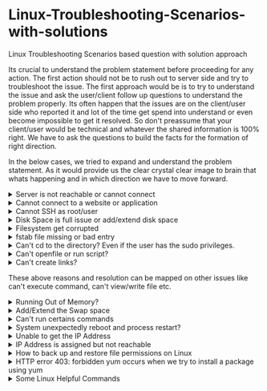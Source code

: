 # Linux-Troubleshooting-Scenarios-with-solutions
Linux Troubleshooting Scenarios based question with solution approach 

Its crucial to understand the problem statement before proceeding for any action. The first action should not be to rush out to server side and try to troubleshoot the issue. The first approach would be is to try to understand the issue and ask the user/client follow up questions to understand the problem properly. Its often happen that the issues are on the client/user side who reported it and lot of the time get spend into understand or even become impossible to get it resolved. So don't preassume that your client/user would be technical and whatever the shared information is 100% right. We have to ask the questions to build the facts for the formation of right direction. 

In the below cases, we tried to expand and understand the problem statement. As it would provide us the clear crystal clear image to brain that whats happening and in which direction we have to move forward. 

<details>
<summary>Server is not reachable or cannot connect</summary>
<!--All you need is a blank line-->

    . 
    ├── Ping the server by Hostname and IP Address
    │   ├── Hostname/IP Address is pingable
    │   │   ├── Issue might be on the client side as server is reachable
    │   ├── Hostname is not pingable but IP Address is pingable
    │   │   ├── Could be the DNS issue
    │   │   │   ├── check /etc/hosts 
    │   │   │   ├── check /etc/resolv.conf 
    │   │   │   ├── check /etc/nsswitch.conf
    │   │   │   ├── (Optional) DNS can also be defined in the /etc/sysconfig/network-scripts/ifcfg-<interface>
    │   ├── Hostname/IP Address both are not pingable
    │   │   ├── Check the other server on its same network to see if there is Network side access issue or other overall something bad
    │   │   │   ├── False: Issue is not overall network side but its with that host/server
    │   │   │   ├── True: Might be overall network side issue
    │   │   ├── Logged into server by Virtual Console, if the server is PoweredON. Check the uptime
    │   │   ├── Check if the server has the IP, and has UP status of Network interface
    │   │   │   ├── (Optional) Also check IP related information from /etc/sysconfig/network-scripts/ifcfg-<interface>
    │   │   ├── Ping the gateway, also check routes
    │   │   ├── Check Selinux, Firewall rules
    │   │   ├── Check physical cable conn
    └── ...
   
</details>


<details>
<summary>Cannot connect to a website or application</summary>
<!--All you need is a blank line-->

    . 
    ├── Ping the server by Hostname and IP Address
    │   ├── False: Above Troublshooting Diagram "Server is not reachable or cannot connect"
    │   ├── True: Check the service availabilty by using telnet command with port
    │   │   ├── True: Service is running 
    │   │   ├── False: Service is not reachable or running 
    │   │   │   ├── Check the service status using systemctl or other command 
    │   │   │   ├── Check the firewall/selinux
    │   │   │   ├── Check the service logs
    │   │   │   ├── Check the service configuration
    └── ...

</details>

    
<details>
<summary>Cannot SSH as root/user</summary>
<!--All you need is a blank line-->

    . 
    ├── Ping the server by Hostname and IP Address
    │   ├── False: Above Troublshooting Diagram "Server is not reachable or cannot connect"
    │   ├── True: Check the service availabilty by using telnet command with port
    │   │   ├── True: Service is running 
    │   │   │   ├── Issue migh be on client side
    │   │   │   ├── User might be disabled, nologin shell, disabled root login and other configuration
    │   │   ├── False: Service is not reachable or running 
    │   │   │   ├── Check the service status using systemctl or other command 
    │   │   │   ├── Check the firewall/selinux
    │   │   │   ├── Check the service logs
    │   │   │   ├── Check the service configuration
    └── ...

</details>

 

<details>
<summary>Disk Space is full issue or add/extend disk space</summary>
<!--All you need is a blank line-->

    . 
    ├── System Performance degradation detection
    │   ├── Application getting slow/unresponsive
    │   ├── Commands are not running (For Example: as / disk space is full)
    │   ├── Cannot do logging and other etc
    ├── Analyse the issue
    │   ├── df command to find the problematic filesystem space issue
    ├── Action
    │   ├── After finding the specific filesystem, use du command in that filesystem to get which files/directories are large
    │   ├── Compress/remove big files
    │   ├── Move the items to another partition/server
    │   ├── Check the health status of the disks using badblocks command (For Example: #badblocks -v /dev/sda)
    │   ├── Check which process is IO Bound (using iostat)
    │   ├── Create a link to file/dir
    ├── New disk addition
    │   ├── Simple partition
    │   │   ├── Add disk to VM
    │   │   ├── Check the new disk with df/lsblk command
    │   │   ├── fdisk to create partition. Better to have LVM partition
    │   │   ├── Create filesytem and mount it
    │   │   ├── fstab entry for persistent
    │   ├── LVM Partition
    │   │   ├── Add disk to VM
    │   │   ├── Check the new disk with df/lsblk command
    │   │   ├── fdisk to create LVM partition
    │   │   ├── PV, VG, LV
    │   │   ├── Create filesytem and mount it
    │   │   ├── fstab entry for persistent
    │   ├── Extend LVM partition
    │   │   ├── Add disk, and create LVM partition 
    │   │   ├── Add LVM partition (PV) in existing VG
    │   │   ├── Extend LV and resize filesystem
    └── ...

</details>

    
<details>
<summary>Filesystem get corrupted</summary>
<!--All you need is a blank line-->

    . 
    ├── check /var/log/messages, dmesg and other log files
    ├── if we have a badsector logs, we have to run fsck
    │   ├── True: 
    │   │   ├── run fsck on block device not on the mountpoint and make sure its not mouted. As busy device error would occur
    │   │   ├── if its on / and we can’t umount it as it contain OS
    │   │   ├── reboot the system into resuce mode as booting it from CDROM by applying ISO
    │   │   ├── proceed to continue the shell and run fsck, disk repair without mounting it 
    └── ...

</details>

<details>
<summary>fstab file missing or bad entry</summary>
<!--All you need is a blank line-->

    . 
    ├── One of the error that cause the system unable to BOOT UP 
    ├── Check /var/log/messages, dmesg and other log files
    ├── If we have a badsector logs, we have to run fsck
    │   ├── True: 
    │   │   ├── reboot the system into resuce mode as booting it from CDROM by applying ISO
    │   │   ├── proceed with option 1, which mount the original root filesystem under /mnt/sysimage
    │   │   ├── edit fstab entries or create a new file with the help of blkid and reboot
    └── ...

</details>

<details>
<summary>Can't cd to the directory? Even if the user has the sudo privileges.</summary>
<!--All you need is a blank line-->

    . 
    ├── Reasons and Resolution
    │   ├── Directory does not exist
    │   ├── Pathname conflict: relative vs absolute path
    │   ├── Parent directory permission/ownership
    │   ├── Doesn't have executable permission on target directory
    │   ├── Hidden directory
    └── ...

</details>


<details>
<summary>Can't openfile or run script?</summary>
<!--All you need is a blank line-->

    . 
    ├── Reasons and Resolution
    │   ├── Target directory/File does not exist
    │   ├── Pathname conflict: relative vs absolute path
    │   ├── Parent directory permission/ownership
    │   ├── Target file permission/ownership and have the executable
    │   ├── Hidden directory/file
    └── ...

</details>
   

<details>
<summary>Can't create links?</summary>
<!--All you need is a blank line-->

    . 
    ├── Reasons and Resolution
    │   ├── Target directory/File does not exist
    │   ├── Pathname conflict: relative vs absolute path - (should be complete path)
    │   ├── Parent directory permission/ownership 
    │   ├── Target file permission/ownership - (as there should be read permission)
    │   ├── Hidden directory/file
    └── ...

</details>

These above reasons and resolution can be mapped on other issues like can't execute command, can't view/write file etc.


<details>
<summary>Running Out of Memory?</summary>
<!--All you need is a blank line-->

    . 
    ├── Types
    │   ├── Cache (L1, L2, L3)
    │   ├── RAM
    │   │   ├── Usage
    │   │   │   ├── #free -h
    │   │   │   │   ├── Total (Total assigned memory)
    │   │   │   │   ├── Used (Total actual used memory)
    │   │   │   │   ├── Free (Actual free memory)
    │   │   │   │   ├── Shared (Shared Memory)
    │   │   │   │   ├── Buff/Cache (Pages cache memory)
    │   │   │   │   ├── Available (Memory can be freed)
    │   │   │   ├── /proc/meminfo
    │   │   │   │   ├── file active
    │   │   │   │   ├── file inactive
    │   │   │   │   ├── anon active 
    │   │   │   │   ├── anon inactive
    │   ├── Swap (Virtual Memory)
    ├── Resolution
    │   ├── Identify the processes that are using high memory using top, htop, ps etc.
    │   ├── Check the OOM in logs and also check if there is a memory commitment in sysctl.conf
    │   ├── Kill or restart the process/service
    │   ├── prioritize the process using nice 
    │   ├── Add/Extend the swap space 
    │   ├── Add more physical more RAM
    └── ...

</details>


<details>
<summary>Add/Extend the Swap space</summary>
<!--All you need is a blank line-->

    . 
    ├── Due to running out of memory, we would need to add more swap space
    │   ├── Create a file with #dd, as it will reserve the blocks of disk for swap file
    │   ├── Set permission 600 and give root ownership
    │   ├── #mkswap
    │   ├── Now Turned swap on #swapon
    │   ├── fstab entry for persistent
    └── ...

</details>


<details>
<summary>Can't run certains commands</summary>
<!--All you need is a blank line-->

    . 
    ├── Troubleshooting and Resolution
    │   ├── command
    │   │   ├── Could be the system related command which non root user does not have the access
    │   │   ├── Could be the user defined script/command
    │   ├── Troubleshooting
    │   │   ├── permission/ownership of the command/script
    │   │   ├── sudo permission
    │   │   ├── absolute/relative path of command/script
    │   │   ├── not defined in user $PATH variable
    │   │   ├── command is not installed 
    │   │   ├── command library is missing or deleted
    └── ...

</details>

    
<details>
<summary>System unexpectedly reboot and process restart?</summary>
<!--All you need is a blank line-->

    . 
    ├── Troubleshooting and Resolution
    │   ├── System reboot/crash reasons
    │   │   ├── CPU stress
    │   │   ├── RAM stress
    │   │   ├── Kernel fault
    │   │   ├── Hardware fault
    │   ├── Process restart
    │   │   ├── System reboot
    │   │   ├── Restart itself
    │   │   ├── Watchdog application 
    │   │   │   ├── To prevent high stress on system resources 
    │   │   │   ├── If application causing stress, so it will restart or terminate
    │   ├── Troubleshooting
    │   │   ├── After logged in, check the status by using commands like uptime, top, dmesg, journalctl, iostat -xz 1
    │   │   ├── syslog.log, boot.log, dmesg, messages.log etc 
    │   │   ├── custom log path of applicatoin
    │   │   ├── if not completely accessible, so take the virutal console like from ILO, IDRAC etc
    │   │   ├── open a case and reach out a vendor
    └── ...

</details>

 
<details>
<summary>Unable to get the IP Address</summary>
<!--All you need is a blank line-->

    . 
    ├── IP Assignment Methods
    │   ├── DHCP
    │   │   ├── Fixed Allocation
    │   │   ├── Dynamic Allocation
    │   ├── Static
    ├── Troubleshooting
    │   ├── check network setting from virtualization environment like VMware, VirtualBox or etc
    │   ├── check the IP address is assigned or not
    │   ├── check the NIC status from host side using #lspci, #nmcli etc
    │   ├── restart network service 
    └── ...

</details>


<details>
<summary>IP Address is assigned but not reachable</summary>
<!--All you need is a blank line-->

    . 
    ├── Troubleshooting
    │   ├── check the physical network connectivity, configured switch interface
    │   ├── check the NIC status from software/hardware level using #lspci, #nmcli, #mii-tool etc
    │   ├── check gateway, netmask, and ping the gateway to verify outbound traffic
    │   ├── check the network routes and service 
    │   ├── check the IP Address duplication 
    │   ├── check the firewall access on the host and from the Network Team
    └── ...

</details>


<details>
<summary>How to back up and restore file permissions on Linux</summary>
<!--All you need is a blank line-->

    . 
    ├── Troubleshooting
    │   ├── The best option is to create the ACL file of Dir/Files before changing the permissions in bulk
    │   │   ├── Create the acl file before changing the permission (or backup the file permission): ~$ getfacl -R <dir> > permissions.acl    
    │   │   ├── Restore File Permissions: ~$ setfacl --restore=permissions.acl
    │   ├── Restore from the VM Snapshot (But not always a good option for production)
    │   ├── Rebuild the VM (this option is safe for future)
    └── ...

</details>
    
    
<details>
<summary>HTTP error 403: forbidden yum occurs when we try to install a package using yum</summary>
<i>The HTTP 403 Forbidden response status code indicates that the server understands the request but refuses to authorize it. The access is permanently forbidden and tied to the application logic, such as insufficient rights to a resource. [Ref](https://developer.mozilla.org/en-US/docs/Web/HTTP/Status/403 , https://bobcares.com/blog/http-error-403-forbidden-yum/)</i>
<!--All you need is a blank line-->

    . 
    ├── There could be some major causes during installing pkg from yum
    │   ├── Network configuration
    │   │   ├── If you are using proxy server
    │   │   │   ├── check the proxy setting in the /etc/yum.conf as its effective rather than using env variable #export https_proxy=https://<ip/hostname>:<port>
    │   │   │   │   ├── If the proxy server is valid
    │   │   │   │   │   ├── Check the ACL on the proxy server
    │   │   ├── Other
    │   ├── A corrupt repo
    │   ├── Permission of packages
    │   │   ├── This option most ofently not used because we linux manages by itself so avoid to proceed for this option. The use of this option irresponsibly could make the system unstable
    │   ├── Selinux issue
    │   ├── firewalld rules
    │   ├── Other
    └── ...

</details>
    
   
<details>
<summary>Some Linux Helpful Commands</summary>
<!--All you need is a blank line-->

```bash
Linux Commands 
  
$nslookup #for DNS resolution
$ip #to get ip address information 
$ping #to check the reachability 
$netstat #show network information like port binding, routes etc.
$df #to get the overall disk usage
$du
$badblocks
$iostat
$lsblk
$fdisk
$pvcreate
$vgcreate
$lvcreate
$vgextend
$lvextend
$dmesg    
$blkid
$free -h
$cat /proc/meminfo
$env    
```

</details>
 
 
